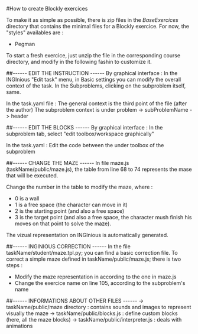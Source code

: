 #How to create Blockly exercices

To make it as simple as possible, there is zip files in the *BaseExercices* directory that contains the minimal files for a Blockly exercice. For now, the "styles" availables are :
- Pegman

To start a fresh exercice, just unzip the file in the corresponding course directory, and modify in the following fashin to customize it.

##------ EDIT THE INSTRUCTION ------
By graphical interface :
	In the INGInious "Edit task" menu, in Basic settings you can modify the overall context of the task.
	In the Subproblems, clicking on the subproblem itself, same.

In the task.yaml file :
	The general context is the third point of the file (after the 		author)
	The subproblem context is under problem -> subProblemName -> 		header

##------ EDIT THE BLOCKS ------
By graphical interface :
	In the subproblem tab, select "edit toolbox/workspace graphically"

In the task.yaml :
	Edit the code between the <xml> </xml> under toolbox of the subproblem

##------ CHANGE THE MAZE ------
In file maze.js (taskName/public/maze.js), the table from line 68 to 74 represents the mase that will be executed.

Change the number in the table to modify the maze, where :
- 0 is a wall
- 1 is a free space (the character can move in it)
- 2 is the starting point (and also a free space)
- 3 is the target point (and also a free space, the character mush finish his moves on that point to solve the maze).

The vizual representation on INGInious is automatically generated.

##------ INGINIOUS CORRECTION ------
In the file taskName/student/maze.tpl.py; you can find a basic correction file. To correct a simple maze defined in taskName/public/maze.js; there is two steps :
- Modify the maze representation in according to the one in maze.js
- Change the exercice name on line 105, according to the subproblem's name

##------ INFORMATIONS ABOUT OTHER FILES ------
-> taskName/public/maze directory : contains sounds and images to represent visually the maze
-> taskName/public/blocks.js : define custom blocks (here, all the maze blocks)
-> taskName/public/interpreter.js : deals with animations
